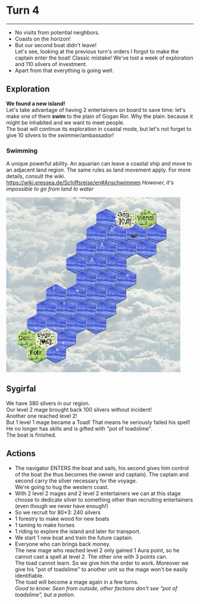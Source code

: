 # Turn 4
--------

- No visits from potential neighbors.  
- Coasts on the horizon!  
- But our second boat didn't leave!  
Let's see, looking at the previous turn's orders I forgot to make the captain enter the boat! Classic mistake! We've lost a week of exploration and 110 silvers of investment.  
- Apart from that everything is going well.

## Exploration
**We found a new island!**  
Let's take advantage of having 2 entertainers on board to save time: let's make one of them **swim** to the plain of Gogan Ror. Why the plain: because it might be inhabited and we want to meet people.  
The boat will continue its exploration in coastal mode, but let's not forget to give 10 silvers to the swimmer/ambassador!
### Swimming
A unique powerful ability. An aquarian can leave a coastal ship and move to an adjacent land region. The same rules as land movement apply. For more details, consult the wiki.
https://wiki.eressea.de/Schiffsreise/en#Anschwimmen
*However, it's impossible to go from land to water*

![Map turn 4](./map4.PNG "Map turn 4")


## Sygirfal

We have 380 silvers in our region.  
Our level 2 mage brought back 100 silvers without incident!  
Another one reached level 2!  
But 1 level 1 mage became a Toad! That means he seriously failed his spell! He no longer has skills and is gifted with "pot of toadslime".  
The boat is finished.  

## Actions

- The navigator ENTERS the boat and sails, his second gives him control of the boat (he thus becomes the owner and captain). The captain and second carry the silver  necessary for the voyage.  
We're going to hug the western coast.  
- With 2 level 2 mages and 2 level 2 entertainers we can at this stage choose to dedicate silver to something other than recruiting entertainers (even though we never have enough!)  
- So we recruit for 80*3: 240 silvers  
 - 1 forestry to make wood for new boats  
 - 1 taming to make horses  
 - 1 riding to explore the island and later for transport.  
- We start 1 new boat and train the future captain.  
- Everyone who can brings back money.  
The new mage who reached level 2 only gained 1 Aura point, so he cannot cast a spell at level 2. The other one with 3 points can.  
The toad cannot learn. So we give him the order to work. Moreover we give his "pot of toadslime" to another unit so the mage won't be easily identifiable.  
The toad will become a mage again in a few turns.  
*Good to know: Seen from outside, other factions don't see "pot of toadslime", but a potion.*
